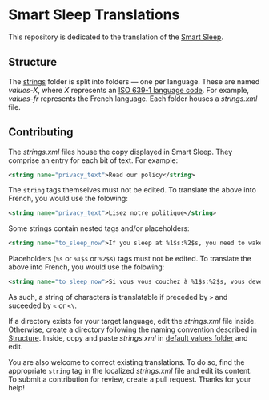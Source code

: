 # Smart Sleep Translations

This repository is dedicated to the translation of the [Smart Sleep](https://play.google.com/store/apps/details?id=com.lkonlesoft.smartsleep).

## Structure

The [strings](https://github.com/ClearAll2/SmartSleepApp/tree/main/strings) folder is split into folders — one per language. These are named *values-X*, where *X* represents an [ISO 639-1 language code](https://en.wikipedia.org/wiki/List_of_ISO_639-1_codes). For example, *values-fr* represents the French language. Each folder houses a *strings.xml* file.

## Contributing

The *strings.xml* files house the copy displayed in Smart Sleep. They comprise an entry for each bit of text. For example:

```xml
<string name="privacy_text">Read our policy</string>
```

The `string` tags themselves must not be edited. To translate the above into French, you would use the folowing:

```xml
<string name="privacy_text">Lisez notre politique</string>
```

Some strings contain nested tags and/or placeholders:

```xml
<string name="to_sleep_now">If you sleep at %1$s:%2$s, you need to wake up at one of the following times:</string>
```

Placeholders (`%s` or `%1$s` or `%2$s`) tags must not be edited. To translate the above into French, you would use the folowing:

```xml
<string name="to_sleep_now">Si vous vous couchez à %1$s:%2$s, vous devez vous réveiller à l\'un des moments suivants :</string>
```

As such, a string of characters is translatable if preceded by `>` and suceeded by `<` or `<\`.

If a directory exists for your target language, edit the _strings.xml_ file inside. Otherwise, create a directory following the naming convention described in [Structure](#structure). Inside, copy and paste _strings.xml_ in [default values folder](https://github.com/ClearAll2/SmartSleepApp/tree/main/strings/values) and edit.

You are also welcome to correct existing translations. To do so, find the appropriate `string` tag in the localized _strings.xml_ file and edit its content. To submit a contribution for review, create a pull request. Thanks for your help!
